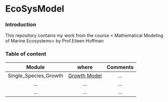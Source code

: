 # EcoSysModel

### Introduction

This repository contains my work from the course < Mathematical Modeling of Marine Ecosystems> by Prof.Eileen Hoffman

### Table of content
|           Module            |                                                where                                                |    Comments                                |                                                                          
|:---------------------------:|:---------------------------------------------------------------------------------------------------:|:----------------------------------------------------------------------------------------------------------------:|
| Single_Species_Growth | [Growth Model](https://github.com/Zhu-Yifan/EcoSysModel/blob/master/SingleSpeciesGrowthModel.ipynb) |  ...    |  
|             ...             |                                                 ...                                                 | ... |             
|             ...             |                                                 ...                                                 | ...|                       

